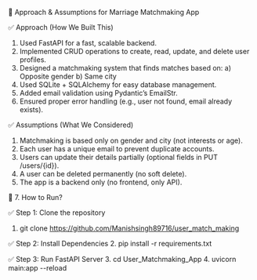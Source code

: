 📌 Approach & Assumptions for Marriage Matchmaking App

✅ Approach (How We Built This)

1. Used FastAPI for a fast, scalable backend.
2. Implemented CRUD operations to create, read, update, and delete user profiles.
3. Designed a matchmaking system that finds matches based on:
 a) Opposite gender
 b) Same city
4. Used SQLite + SQLAlchemy for easy database management.
5. Added email validation using Pydantic’s EmailStr.
6. Ensured proper error handling (e.g., user not found, email already exists).


✅ Assumptions (What We Considered)

1. Matchmaking is based only on gender and city (not interests or age).
2. Each user has a unique email to prevent duplicate accounts.
3. Users can update their details partially (optional fields in PUT /users/{id}).
4. A user can be deleted permanently (no soft delete).
5. The app is a backend only (no frontend, only API).

📌 7. How to Run?

✅ Step 1: Clone the repository
1. git clone https://github.com/Manishsingh89716/user_match_making

✅ Step 2: Install Dependencies
2. pip install -r requirements.txt

✅ Step 3: Run FastAPI Server
3. cd User_Matchmaking_App
4. uvicorn main:app --reload
